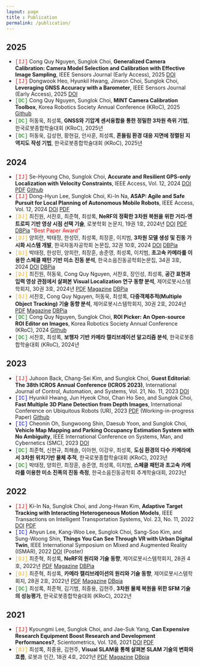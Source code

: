 ```yaml
---
layout: page
title : Publication
permalink: /publication/
---
```


## 2025
* <span style="color:red; font-family:'Courier New', Courier, monospace;">[IJ]</span> Cong Quy Nguyen, Sunglok Choi, **Generalized Camera Calibration: Camera Model Selection and Calibration with Effective Image Sampling**, IEEE Sensors Journal (Early Access), 2025 [DOI](https://doi.org/10.1109/JSEN.2025.3581377)
* <span style="color:red; font-family:'Courier New', Courier, monospace;">[IJ]</span> Dongwook Heo, Hyunkil Hwang, Jinwon Choi, Sunglok Choi, **Leveraging GNSS Accuracy with a Barometer**, IEEE Sensors Journal (Early Access), 2025 [DOI](https://doi.org/10.1109/JSEN.2025.3568843)
* <span style="color:green; font-family:'Courier New', Courier, monospace;">[DC]</span> Cong Quy Nguyen, Sunglok Choi, **MINT Camera Calibration Toolbox**, Korea Robotics Society Annual Conference (KRoC), 2025 [Github](https://github.com/mint-lab/mint_camera_calib)
* <span style="color:green; font-family:'Courier New', Courier, monospace;">[DC]</span> 허동욱, 최성록, **GNSS와 기압계 센서융합을 통한 정밀한 3차원 측위 기법**, 한국로봇종합학술대회 (KRoC), 2025년
* <span style="color:green; font-family:'Courier New', Courier, monospace;">[DC]</span> 허동욱, 김성현, 황현길, 안사훈, 최성록, **흔들림 환경 대응 지면에 정렬된 지역지도 작성 기법**, 한국로봇종합학술대회 (KRoC), 2025년



## 2024
* <span style="color:red; font-family:'Courier New', Courier, monospace;">[IJ]</span> Se-Hyoung Cho, Sunglok Choi, **Accurate and Resilient GPS-only Localization with Velocity Constraints**, IEEE Access, Vol. 12, 2024 [DOI](https://doi.org/10.1109/ACCESS.2024.3432335) [PDF](https://ieeexplore.ieee.org/stamp/stamp.jsp?tp=&arnumber=10606242) [Github](https://github.com/mint-lab/filtering_tutorial)
* <span style="color:red; font-family:'Courier New', Courier, monospace;">[IJ]</span> Dong-Hyun Lee, Sunglok Choi, Ki-In Na, **ASAP: Agile and Safe Pursuit for Local Planning of Autonomous Mobile Robots**, IEEE Access, Vol. 12, 2024 [DOI](https://doi.org/10.1109/ACCESS.2024.3429506) [PDF](https://ieeexplore.ieee.org/stamp/stamp.jsp?tp=&arnumber=10600674)
* <span style="color:orange; font-family:'Courier New', Courier, monospace;">[DJ]</span> 최진원, 서찬호, 최준혁, 최성록, **NeRF의 정확한 3차원 복원을 위한 거리-엔트로피 기반 영상 시점 선택 기술**, 로봇학회 논문지, 19권 1호, 2024년 [DOI](https://doi.org/10.7746/jkros.2024.19.1.098)  [PDF](https://jkros.org/xml/39610/39610.pdf) [DBPia](https://www.dbpia.co.kr/journal/articleDetail?nodeId=NODE11715784) <span style="color:red;">"Best Paper Award"</span>
* <span style="color:orange; font-family:'Courier New', Courier, monospace;">[DJ]</span> 양희란, 박태정, 한성민, 최성록, 최장훈, 이치범, **3차원 모델 생성 및 진동 가시화 시스템 개발**, 한국자동차공학회 논문집, 32권 10호, 2024 [DOI](https://doi.org/10.7467/ksae.2024.32.10.797) [DBPia](https://www.dbpia.co.kr/journal/articleDetail?nodeId=NODE11935612)
* <span style="color:orange; font-family:'Courier New', Courier, monospace;">[DJ]</span> 박태정, 한성민, 양희란, 최장훈, 송준영, 최성록, 이치범, **초고속 카메라를 이용한 스페클 패턴 기반 미소 진동 분석**, 한국소음진동공학회논문집, 34권 3호, 2024 [DOI](https://doi.org/10.5050/ksnve.2024.34.3.276) [DBPia](https://www.dbpia.co.kr/journal/articleDetail?nodeId=NODE11812521)
* <span style="color:orange; font-family:'Courier New', Courier, monospace;">[DJ]</span> 최진원, 허동욱, Cong Quy Nguyen, 서찬호, 장인성, 최성록, **공간 표현과 입력 영상 관점에서 살펴본 Visual Localization 연구 동향 분석**, 제어로봇시스템학회지, 30권 3호, 2024년 [PDF](https://mint-lab.github.io/mint-lab/papers/Choi24_icros_vloc.pdf) [Magazine](http://icros.org/publication/sub03_04.asp?sub_param=4) [DBPia](https://www.dbpia.co.kr/journal/articleDetail?nodeId=NODE11938166)
* <span style="color:orange; font-family:'Courier New', Courier, monospace;">[DJ]</span> 서찬호, Cong Quy Nguyen, 허동욱, 최성록, **다중객체추적(Multiple Object Tracking) 기술 동향 분석**, 제어로봇시스템학회지, 30권 2호, 2024년 [PDF](https://mint-lab.github.io/mint-lab/papers/Seo24_icros_mot.pdf) [Magazine](http://icros.org/publication/sub03_04.asp?sub_param=4) [DBPia](https://www.dbpia.co.kr/journal/articleDetail?nodeId=NODE11839904)
* <span style="color:green; font-family:'Courier New', Courier, monospace;">[DC]</span> Cong Quy Nguyen, Sunglok Choi, **ROI Picker: An Open-source ROI Editor on Images**, Korea Robotics Society Annual Conference (KRoC), 2024 [Github](https://github.com/mint-lab/roi_picker)
* <span style="color:green; font-family:'Courier New', Courier, monospace;">[DC]</span> 서찬호, 최성록, **보행자 기반 카메라 캘리브레이션 알고리즘 분석**, 한국로봇종합학술대회 (KRoC), 2024년



## 2023
* <span style="color:red; font-family:'Courier New', Courier, monospace;">[IJ]</span> Juhoon Back, Chang-Sei Kim, and Sunglok Choi, **Guest Editorial: The 38th ICROS Annual Conference (ICROS 2023)**, International Journal of Control, Automation, and Systems, Vol. 21, No. 11, 2023 [DOI](https://doi.org/10.1007/s12555-023-9903-y)
* <span style="color:blue; font-family:'Courier New', Courier, monospace;">[IC]</span> Hyunkil Hwang, Jun Hyeok Choi, Chan Ho Seo, and Sunglok Choi, **Fast Multiple 3D Plane Detection from Depth Images**, International Conference on Ubiquitous Robots (UR), 2023 [PDF](../mint-lab/papers/Hwang23_ur.pdf) (Working-in-progress Paper) [Github](https://github.com/mint-lab/planefill)
* <span style="color:blue; font-family:'Courier New', Courier, monospace;">[IC]</span> Cheonin Oh, Sungwoong Shin, Daesub Yoon, and Sunglok Choi, **Vehicle Map Mapping and Parking Occupancy Estimation System with No Ambiguity**, IEEE International Conference on Systems, Man, and Cybernetics (SMC), 2023 [DOI](https://doi.org/10.1109/SMC53992.2023.10394312)
* <span style="color:green; font-family:'Courier New', Courier, monospace;">[DC]</span> 최준혁, 신현규, 최해솔, 이아현, 이강우, 최성록, **도심 환경의 다수 카메라에서 3차원 위치기반 물체 추적**, 한국로봇종합학술대회 (KRoC), 2023년
* <span style="color:green; font-family:'Courier New', Courier, monospace;">[DC]</span> 박태정, 양희란, 최장훈, 송준영, 최성록, 이치범, **스페클 패턴과 초고속 카메라를 이용한 미소 진폭의 진동 측정**, 한국소음진동공학회 추계학술대회, 2023년



## 2022
* <span style="color:red; font-family:'Courier New', Courier, monospace;">[IJ]</span> Ki-In Na, Sunglok Choi, and Jong-Hwan Kim, **Adaptive Target Tracking with Interacting Heterogeneous Motion Models**, IEEE Transactions on Intelligent Transportation Systems, Vol. 23, No. 11, 2022 [DOI](https://doi.org/10.1109/TITS.2022.3191814) [PDF](https://ieeexplore.ieee.org/stamp/stamp.jsp?tp=&arnumber=9837821)
* <span style="color:blue; font-family:'Courier New', Courier, monospace;">[IC]</span> Ahyun Lee, Kang-Woo Lee, Sunglok Choi, Sang-Soo Kim, and Sung-Woong Shin, **Things You Can See Through VR with Urban Digital Twin**, IEEE International Symposium on Mixed and Augmented Reality (ISMAR), 2022 [DOI](https://doi.org/10.1109/ISMAR-Adjunct57072.2022.00164) (Poster)
* <span style="color:orange; font-family:'Courier New', Courier, monospace;">[DJ]</span> 최준혁, 최성록, **NeRF의 원리와 기술 동향**, 제어로봇시스템학회지, 28권 4호, 2022년 [PDF](https://mint-lab.github.io/mint-lab/papers/Choi22_icros_nerf.pdf) [Magazine](http://icros.org/publication/sub03_04.asp?sub_param=4) [DBPia](https://www.dbpia.co.kr/journal/articleDetail?nodeId=NODE11178497)
* <span style="color:orange; font-family:'Courier New', Courier, monospace;">[DJ]</span> 최준혁, 최성록, **카메라 캘리브레이션의 원리와 기술 동향**, 제어로봇시스템학회지, 28권 2호, 2022년 [PDF](https://mint-lab.github.io/mint-lab/papers/Choi22_icros_calib.pdf) [Magazine](http://icros.org/publication/sub03_04.asp?sub_param=4) [DBpia](https://www.dbpia.co.kr/journal/articleDetail?nodeId=NODE11077417)
* <span style="color:green; font-family:'Courier New', Courier, monospace;">[DC]</span> 최성록, 최준혁, 김기범, 최중용, 김현주, **3차원 물체 복원을 위한 SFM 기술의 성능평가**, 한국로봇종합학술대회 (KRoC), 2022년



## 2021
* <span style="color:red; font-family:'Courier New', Courier, monospace;">[IJ]</span> Kyoungmi Lee, Sunglok Choi, and Jae-Suk Yang, **Can Expensive Research Equipment Boost Research and Development Performances?**, Scientometrics, Vol. 126, 2021 [DOI](https://doi.org/10.1007/s11192-021-04088-6) [PDF](https://link.springer.com/content/pdf/10.1007/s11192-021-04088-6.pdf)
* <span style="color:orange; font-family:'Courier New', Courier, monospace;">[DJ]</span> 최성록, 최중용, 김현주, **Visual SLAM을 통해 살펴본 SLAM 기술의 변화와 흐름**, 로봇과 인간, 18권 4호, 2021년 [PDF](https://mint-lab.github.io/mint-lab/papers/Choi21_kros.pdf) [Magazine](http://kros.org/journal/journal04_list.asp) [DBpia](https://www.dbpia.co.kr/journal/articleDetail?nodeId=NODE10620198)
